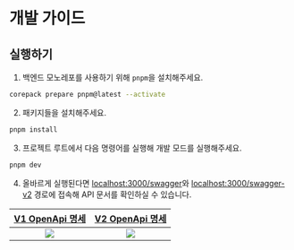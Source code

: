 # 개발 가이드

## 실행하기

1. 백엔드 모노레포를 사용하기 위해 `pnpm`을 설치해주세요.

```sh
corepack prepare pnpm@latest --activate
```

2. 패키지들을 설치해주세요.

```sh
pnpm install
```

3. 프로젝트 루트에서 다음 명령어를 실행해 개발 모드를 실행해주세요.

```sh
pnpm dev
```

4. 올바르게 실행된다면 <localhost:3000/swagger>와 <localhost:3000/swagger-v2>
   경로에 접속해 API 문서를 확인하실 수 있습니다.

| [V1 OpenApi 명세][swagger-url] | [V2 OpenApi 명세][swagger-v2-url] |
| :----------------------------: | :-------------------------------: |
|          ![][swagger]          |          ![][swagger-v2]          |

[swagger-url]: localhost:3000/swagger
[swagger-v2-url]: localhost:3000/swagger-v2
[swagger]: https://github.com/jiphyeonjeon-42/backend/assets/54838975/6d3bc1a2-c305-4a4e-be52-f6c9ef52c5e0
[swagger-v2]: https://github.com/jiphyeonjeon-42/backend/assets/54838975/21c160f9-150b-4321-a9fa-0c61842477b0
